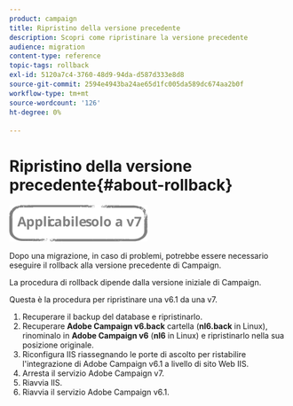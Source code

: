 ```yaml
---
product: campaign
title: Ripristino della versione precedente
description: Scopri come ripristinare la versione precedente
audience: migration
content-type: reference
topic-tags: rollback
exl-id: 5120a7c4-3760-48d9-94da-d587d333e8d8
source-git-commit: 2594e4943ba24ae65d1fc005da589dc674aa2b0f
workflow-type: tm+mt
source-wordcount: '126'
ht-degree: 0%

---
```


# Ripristino della versione precedente{#about-rollback}

![](../../assets/v7-only.svg)

Dopo una migrazione, in caso di problemi, potrebbe essere necessario eseguire il rollback alla versione precedente di Campaign.

La procedura di rollback dipende dalla versione iniziale di Campaign.

Questa è la procedura per ripristinare una v6.1 da una v7.

1. Recuperare il backup del database e ripristinarlo.
1. Recuperare **Adobe Campaign v6.back** cartella (**nl6.back** in Linux), rinominalo in **Adobe Campaign v6** (**nl6** in Linux) e ripristinarlo nella sua posizione originale.
1. Riconfigura IIS riassegnando le porte di ascolto per ristabilire l&#39;integrazione di Adobe Campaign v6.1 a livello di sito Web IIS.
1. Arresta il servizio Adobe Campaign v7.
1. Riavvia IIS.
1. Riavvia il servizio Adobe Campaign v6.1.

<!--
	
## Restore to Campaign v6.02

Here is the procedure to restore a v6.02 from a v7.

1. Recover the backup of the database and restore it.
1. Recover the **Neolane v6.back** folder (**nl6.back** in Linux), rename it to **Neolane v6** (**nl6** in Linux) and restore it to its original location.
1. Re-configure IIS by re-assigning the listen ports to re-establish the integration of Adobe Campaign v6.02 at IIS Website level.
1. Stop the Adobe Campaign v6.1 service.
1. Re-start IIS.
1. Restart the Adobe Campaign v6.02 service.

## Restore to Campaign v5.11

Here is the procedure to restore a v5.11 from a v7.

1. Recover the backup of the database and restore it.
1. Recover the **Neolane v5.back** folder (**nl5.back** in Linux), rename it to **Neolane v5** (**nl5** in Linux) and restore it to its original location.
1. Re-configure IIS by re-assigning the listen ports to re-establish the integration of Neolane v5 at IIS Website level.
1. Stop the Adobe Campaign v7 service.
1. Re-start IIS.
1. Re-start the Adobe Campaign v5 service.

-->